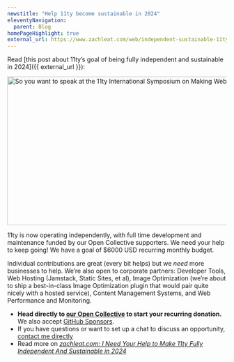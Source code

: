 ```yaml
---
newstitle: "Help 11ty become sustainable in 2024"
eleventyNavigation:
  parent: Blog
homePageHighlight: true
external_url: https://www.zachleat.com/web/independent-sustainable-11ty/
---
```

Read [this post about 11ty’s goal of being fully independent and sustainable in 2024]({{ external_url }}):

<a href="{{ external_url }}" class="elv-externalexempt opengraph-card">
  <img src="https://v1.screenshot.11ty.dev/{{ external_url | urlencode }}/opengraph/" alt="So you want to speak at the 11ty International Symposium on Making Web Sites Real Good" loading="lazy" decoding="async" width="650" height="341" eleventy:ignore>
</a>

11ty is now operating independently, with full time development and maintenance funded by our Open Collective supporters. We need your help to keep going! We have a goal of $6000 USD recurring monthly budget.

Individual contributions are great (every bit helps) but we _need_ more businesses to help. We’re also open to corporate partners: Developer Tools, Web Hosting (Jamstack, Static Sites, et al), Image Optimization (we’re about to ship a best-in-class Image Optimization plugin that would pair quite nicely with a hosted service), Content Management Systems, and Web Performance and Monitoring.

* **Head directly to [our Open Collective](https://opencollective.com/11ty) to start your recurring donation.** We also accept [GitHub Sponsors](https://github.com/sponsors/11ty).
* If you have questions or want to set up a chat to discuss an opportunity, [contact me directly](mailto:zach@11ty.dev)
* Read more on [_zachleat.com: I Need Your Help to Make 11ty Fully Independent And Sustainable in 2024_](https://www.zachleat.com/web/independent-sustainable-11ty/)